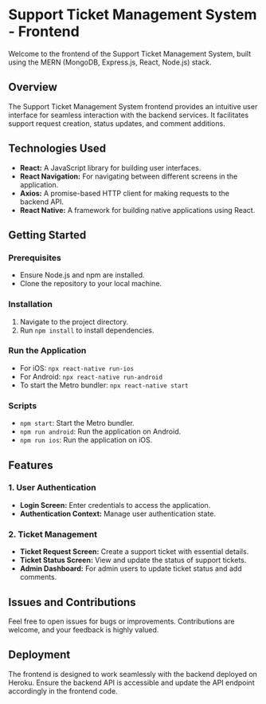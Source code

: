 # Support Ticket Management System - Frontend

Welcome to the frontend of the Support Ticket Management System, built using the MERN (MongoDB, Express.js, React, Node.js) stack.

## Overview

The Support Ticket Management System frontend provides an intuitive user interface for seamless interaction with the backend services. It facilitates support request creation, status updates, and comment additions.

## Technologies Used

- **React:** A JavaScript library for building user interfaces.
- **React Navigation:** For navigating between different screens in the application.
- **Axios:** A promise-based HTTP client for making requests to the backend API.
- **React Native:** A framework for building native applications using React.

## Getting Started

### Prerequisites

- Ensure Node.js and npm are installed.
- Clone the repository to your local machine.

### Installation

1. Navigate to the project directory.
2. Run `npm install` to install dependencies.

### Run the Application

- For iOS: `npx react-native run-ios`
- For Android: `npx react-native run-android`
- To start the Metro bundler: `npx react-native start`

### Scripts

- `npm start`: Start the Metro bundler.
- `npm run android`: Run the application on Android.
- `npm run ios`: Run the application on iOS.

## Features

### 1. User Authentication

- **Login Screen:** Enter credentials to access the application.
- **Authentication Context:** Manage user authentication state.

### 2. Ticket Management

- **Ticket Request Screen:** Create a support ticket with essential details.
- **Ticket Status Screen:** View and update the status of support tickets.
- **Admin Dashboard:** For admin users to update ticket status and add comments.


## Issues and Contributions

Feel free to open issues for bugs or improvements. Contributions are welcome, and your feedback is highly valued.

## Deployment

The frontend is designed to work seamlessly with the backend deployed on Heroku. Ensure the backend API is accessible and update the API endpoint accordingly in the frontend code.

